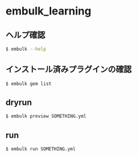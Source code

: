 # embulk_learning

## ヘルプ確認

```bash
$ embulk --help
```

## インストール済みプラグインの確認

```bash
$ embulk gem list
```

## dryrun

```bash
$ embulk preview SOMETHING.yml
```

## run

```bash
$ embulk run SOMETHING.yml
```

